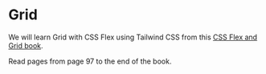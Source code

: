 # Grid

We will learn Grid with CSS Flex using Tailwind CSS from this [CSS Flex and Grid book](https://shrutibalasa.gumroad.com/l/css-flex-and-grid).

Read pages from page 97 to the end of the book. 
